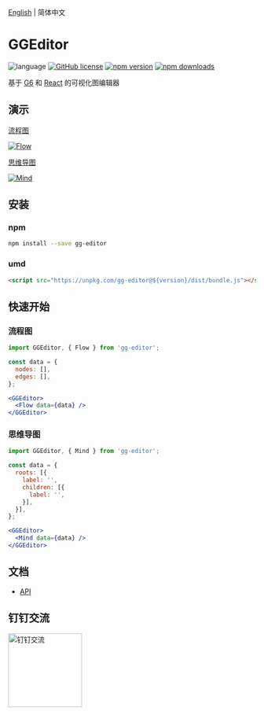 [English](README.md) | 简体中文

# GGEditor

![language](https://img.shields.io/badge/language-react-red.svg) [![GitHub license](https://img.shields.io/github/license/mashape/apistatus.svg)](https://github.com/gaoli/gg-editor/blob/master/LICENSE)
[![npm version](https://img.shields.io/npm/v/gg-editor.svg)](https://www.npmjs.com/package/gg-editor)
[![npm downloads](https://img.shields.io/npm/dm/gg-editor.svg)](https://www.npmjs.com/package/gg-editor)

基于 [G6](https://github.com/antvis/g6) 和 [React](https://github.com/facebook/react) 的可视化图编辑器

## 演示

[流程图](http://ggeditor.com/demo/#/flow)

[![Flow](https://camo.githubusercontent.com/20982b9b9043c92c8bbe337ae4d47d684d63d2c1/68747470733a2f2f67772e616c697061796f626a656374732e636f6d2f7a6f732f726d73706f7274616c2f6e7a6d79634265776a66784b4462657054446c542e676966)](http://ggeditor.com/demo/#/flow)

[思维导图](http://ggeditor.com/demo/#/mind)

[![Mind](https://camo.githubusercontent.com/e8b06c0b19b5e60888d7ff1be0d930446c73d786/68747470733a2f2f67772e616c697061796f626a656374732e636f6d2f7a6f732f726d73706f7274616c2f5756716e62674a6d616d6461686241754470424c2e676966)](http://ggeditor.com/demo/#/mind)

## 安装

### npm

```sh
npm install --save gg-editor
```

### umd

```html
<script src="https://unpkg.com/gg-editor@${version}/dist/bundle.js"></script>
```

## 快速开始

### 流程图

```jsx
import GGEditor, { Flow } from 'gg-editor';

const data = {
  nodes: [],
  edges: [],
};

<GGEditor>
  <Flow data={data} />
</GGEditor>
```

### 思维导图

```jsx
import GGEditor, { Mind } from 'gg-editor';

const data = {
  roots: [{
    label: '',
    children: [{
      label: '',
    }],
  }],
};

<GGEditor>
  <Mind data={data} />
</GGEditor>
```

## 文档

* [API](/docs/README.zh-CN.md#api)

## 钉钉交流
[<img src="https://img.alicdn.com/tfs/TB10GcGvlnTBKNjSZPfXXbf1XXa-300-300.png" alt="钉钉交流" width="150">](https://qr.dingtalk.com/action/joingroup?code=v1,k1,KWj9Iev99l7EahXdG4vcriMmqu1rgWjRuk3SomhDATY=&_dt_no_comment=1&origin=11)
